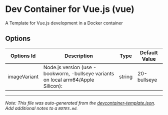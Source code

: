 
# Dev Container for Vue.js (vue)

A Template for Vue.js development in a Docker container

## Options

| Options Id | Description | Type | Default Value |
|-----|-----|-----|-----|
| imageVariant | Node.js version (use -bookworm, -bullseye variants on local arm64/Apple Silicon): | string | 20-bullseye |



---

_Note: This file was auto-generated from the [devcontainer-template.json](https://github.com/dbarjs/devcontainer-templates/blob/main/src/vue/devcontainer-template.json).  Add additional notes to a `NOTES.md`._
